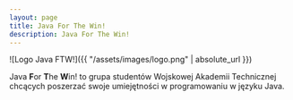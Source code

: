```yaml
---
layout: page
title: Java For The Win!
description: Java For The Win!
---
```


![Logo Java FTW!]({{ "/assets/images/logo.png" | absolute_url }})

Java **F**or **T**he **W**in! to grupa studentów Wojskowej Akademii Technicznej chcących poszerzać swoje umiejętności w programowaniu w języku Java.
